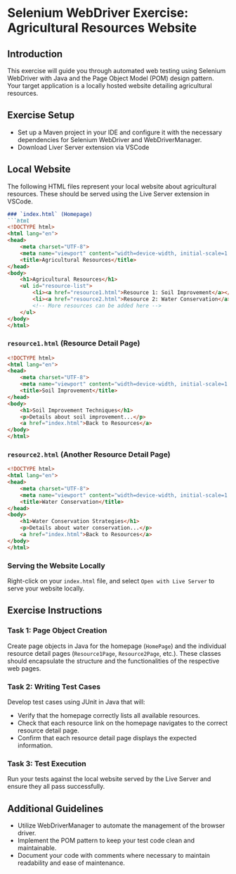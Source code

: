 
# Selenium WebDriver Exercise: Agricultural Resources Website

## Introduction
This exercise will guide you through automated web testing using Selenium WebDriver with Java and the Page Object Model (POM) design pattern. Your target application is a locally hosted website detailing agricultural resources.

## Exercise Setup
- Set up a Maven project in your IDE and configure it with the necessary dependencies for Selenium WebDriver and WebDriverManager.
- Download Liver Server extension via VSCode

## Local Website
The following HTML files represent your local website about agricultural resources. These should be served using the Live Server extension in VSCode.

```markdown
### `index.html` (Homepage)
```html
<!DOCTYPE html>
<html lang="en">
<head>
    <meta charset="UTF-8">
    <meta name="viewport" content="width=device-width, initial-scale=1.0">
    <title>Agricultural Resources</title>
</head>
<body>
    <h1>Agricultural Resources</h1>
    <ul id="resource-list">
        <li><a href="resource1.html">Resource 1: Soil Improvement</a></li>
        <li><a href="resource2.html">Resource 2: Water Conservation</a></li>
        <!-- More resources can be added here -->
    </ul>
</body>
</html>
```

### `resource1.html` (Resource Detail Page)
```html
<!DOCTYPE html>
<html lang="en">
<head>
    <meta charset="UTF-8">
    <meta name="viewport" content="width=device-width, initial-scale=1.0">
    <title>Soil Improvement</title>
</head>
<body>
    <h1>Soil Improvement Techniques</h1>
    <p>Details about soil improvement...</p>
    <a href="index.html">Back to Resources</a>
</body>
</html>
```

### `resource2.html` (Another Resource Detail Page)
```html
<!DOCTYPE html>
<html lang="en">
<head>
    <meta charset="UTF-8">
    <meta name="viewport" content="width=device-width, initial-scale=1.0">
    <title>Water Conservation</title>
</head>
<body>
    <h1>Water Conservation Strategies</h1>
    <p>Details about water conservation...</p>
    <a href="index.html">Back to Resources</a>
</body>
</html>
```

### Serving the Website Locally
Right-click on your `index.html` file, and select `Open with Live Server` to serve your website locally.

## Exercise Instructions

### Task 1: Page Object Creation
Create page objects in Java for the homepage (`HomePage`) and the individual resource detail pages (`Resource1Page`, `Resource2Page`, etc.). These classes should encapsulate the structure and the functionalities of the respective web pages.

### Task 2: Writing Test Cases
Develop test cases using JUnit in Java that will:
- Verify that the homepage correctly lists all available resources.
- Check that each resource link on the homepage navigates to the correct resource detail page.
- Confirm that each resource detail page displays the expected information.

### Task 3: Test Execution
Run your tests against the local website served by the Live Server and ensure they all pass successfully.

## Additional Guidelines
- Utilize WebDriverManager to automate the management of the browser driver.
- Implement the POM pattern to keep your test code clean and maintainable.
- Document your code with comments where necessary to maintain readability and ease of maintenance.
```
